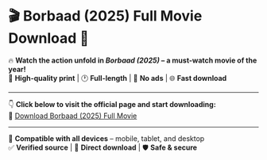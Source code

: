 # 🎬 Borbaad (2025) Full Movie Download 🔗

🔥 **Watch the action unfold in *Borbaad (2025)* – a must-watch movie of the year!**  
🎥 **High-quality print** | 🕐 **Full-length** | 💯 **No ads** | 🌐 **Fast download**

---

👇 **Click below to visit the official page and start downloading:**  
🔗 [Download Borbaad (2025) Full Movie](https://todaypublicnewsusa.blogspot.com/2025/04/borbad-full-movie.html)

---

📱 **Compatible with all devices** – mobile, tablet, and desktop  
✅ **Verified source** | 💾 **Direct download** | 🛡️ **Safe & secure**
